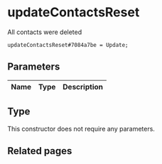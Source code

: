 # updateContactsReset
All contacts were deleted

```
updateContactsReset#7084a7be = Update;
```

## Parameters
| Name | Type | Description |
| ---- | :----: | ----------- |


## Type
This constructor does not require any parameters.

## Related pages
